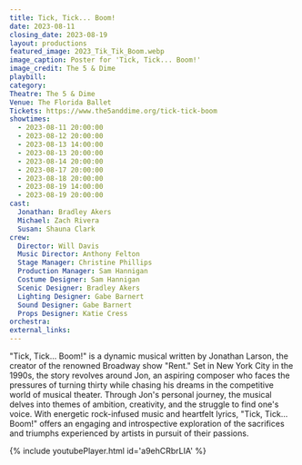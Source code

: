 ```yaml
---
title: Tick, Tick... Boom!
date: 2023-08-11
closing_date: 2023-08-19
layout: productions
featured_image: 2023_Tik_Tik_Boom.webp
image_caption: Poster for 'Tick, Tick... Boom!'
image_credit: The 5 & Dime
playbill: 
category: 
Theatre: The 5 & Dime
Venue: The Florida Ballet
Tickets: https://www.the5anddime.org/tick-tick-boom
showtimes:
  - 2023-08-11 20:00:00
  - 2023-08-12 20:00:00
  - 2023-08-13 14:00:00
  - 2023-08-13 20:00:00
  - 2023-08-14 20:00:00
  - 2023-08-17 20:00:00
  - 2023-08-18 20:00:00
  - 2023-08-19 14:00:00
  - 2023-08-19 20:00:00
cast:
  Jonathan: Bradley Akers
  Michael: Zach Rivera
  Susan: Shauna Clark
crew:
  Director: Will Davis
  Music Director: Anthony Felton
  Stage Manager: Christine Phillips
  Production Manager: Sam Hannigan 
  Costume Designer: Sam Hannigan
  Scenic Designer: Bradley Akers
  Lighting Designer: Gabe Barnert
  Sound Designer: Gabe Barnert
  Props Designer: Katie Cress
orchestra:
external_links:
---
```


"Tick, Tick... Boom!" is a dynamic musical written by Jonathan Larson, the creator of the renowned Broadway show "Rent." Set in New York City in the 1990s, the story revolves around Jon, an aspiring composer who faces the pressures of turning thirty while chasing his dreams in the competitive world of musical theater. Through Jon's personal journey, the musical delves into themes of ambition, creativity, and the struggle to find one's voice. With energetic rock-infused music and heartfelt lyrics, "Tick, Tick... Boom!" offers an engaging and introspective exploration of the sacrifices and triumphs experienced by artists in pursuit of their passions.

{% include youtubePlayer.html id='a9ehCRbrLIA' %}